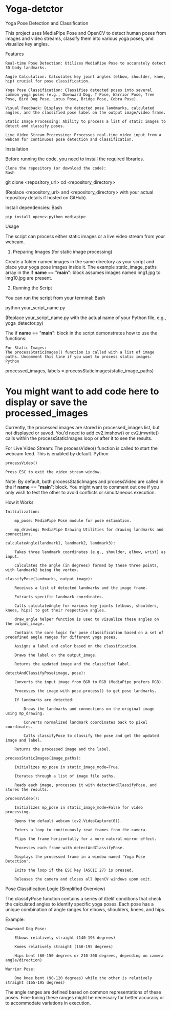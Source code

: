 # Yoga-detctor
Yoga Pose Detection and Classification

This project uses MediaPipe Pose and OpenCV to detect human poses from images and video streams, classify them into various yoga poses, and visualize key angles.

Features

    Real-time Pose Detection: Utilizes MediaPipe Pose to accurately detect 3D body landmarks.

    Angle Calculation: Calculates key joint angles (elbow, shoulder, knee, hip) crucial for pose classification.

    Yoga Pose Classification: Classifies detected poses into several common yoga poses (e.g., Downward Dog, T Pose, Warrior Pose, Tree Pose, Bird Dog Pose, Lotus Pose, Bridge Pose, Cobra Pose).

    Visual Feedback: Displays the detected pose landmarks, calculated angles, and the classified pose label on the output image/video frame.

    Static Image Processing: Ability to process a list of static images to detect and classify poses.

    Live Video Stream Processing: Processes real-time video input from a webcam for continuous pose detection and classification.

Installation

Before running the code, you need to install the required libraries.

    Clone the repository (or download the code):
    Bash

git clone <repository_url>
cd <repository_directory>

(Replace <repository_url> and <repository_directory> with your actual repository details if hosted on GitHub).

Install dependencies:
Bash

    pip install opencv-python mediapipe

Usage

The script can process either static images or a live video stream from your webcam.

1. Preparing Images (for static image processing)

Create a folder named images in the same directory as your script and place your yoga pose images inside it. The example static_image_paths array in the if __name__ == "__main__": block assumes images named img1.jpg to img10.jpg are present.

2. Running the Script

You can run the script from your terminal:
Bash

python your_script_name.py

(Replace your_script_name.py with the actual name of your Python file, e.g., yoga_detector.py)

The if __name__ == "__main__": block in the script demonstrates how to use the functions:

    For Static Images:
    The processStaticImages() function is called with a list of image paths. Uncomment this line if you want to process static images:
    Python

processed_images, labels = processStaticImages(static_image_paths)
# You might want to add code here to display or save the processed_images

Currently, the processed images are stored in processed_images list, but not displayed or saved. You'd need to add cv2.imshow() or cv2.imwrite() calls within the processStaticImages loop or after it to see the results.

For Live Video Stream:
The processVideo() function is called to start the webcam feed. This is enabled by default.
Python

    processVideo()

    Press ESC to exit the video stream window.

Note: By default, both processStaticImages and processVideo are called in the if __name__ == "__main__": block. You might want to comment out one if you only wish to test the other to avoid conflicts or simultaneous execution.

How it Works

    Initialization:

        mp_pose: MediaPipe Pose module for pose estimation.

        mp_drawing: MediaPipe Drawing Utilities for drawing landmarks and connections.

    calculateAngle(landmark1, landmark2, landmark3):

        Takes three landmark coordinates (e.g., shoulder, elbow, wrist) as input.

        Calculates the angle (in degrees) formed by these three points, with landmark2 being the vertex.

    classifyPose(landmarks, output_image):

        Receives a list of detected landmarks and the image frame.

        Extracts specific landmark coordinates.

        Calls calculateAngle for various key joints (elbows, shoulders, knees, hips) to get their respective angles.

        draw_angle helper function is used to visualize these angles on the output_image.

        Contains the core logic for pose classification based on a set of predefined angle ranges for different yoga poses.

        Assigns a label and color based on the classification.

        Draws the label on the output_image.

        Returns the updated image and the classified label.

    detectAndClassifyPose(image, pose):

        Converts the input image from BGR to RGB (MediaPipe prefers RGB).

        Processes the image with pose.process() to get pose landmarks.

        If landmarks are detected:

            Draws the landmarks and connections on the original image using mp_drawing.

            Converts normalized landmark coordinates back to pixel coordinates.

            Calls classifyPose to classify the pose and get the updated image and label.

        Returns the processed image and the label.

    processStaticImages(image_paths):

        Initializes mp_pose in static_image_mode=True.

        Iterates through a list of image file paths.

        Reads each image, processes it with detectAndClassifyPose, and stores the results.

    processVideo():

        Initializes mp_pose in static_image_mode=False for video processing.

        Opens the default webcam (cv2.VideoCapture(0)).

        Enters a loop to continuously read frames from the camera.

        Flips the frame horizontally for a more natural mirror effect.

        Processes each frame with detectAndClassifyPose.

        Displays the processed frame in a window named 'Yoga Pose Detection'.

        Exits the loop if the ESC key (ASCII 27) is pressed.

        Releases the camera and closes all OpenCV windows upon exit.

Pose Classification Logic (Simplified Overview)

The classifyPose function contains a series of if/elif conditions that check the calculated angles to identify specific yoga poses. Each pose has a unique combination of angle ranges for elbows, shoulders, knees, and hips.

Example:

    Downward Dog Pose:

        Elbows relatively straight (140-195 degrees)

        Knees relatively straight (160-195 degrees)

        Hips bent (60-150 degrees or 210-300 degrees, depending on camera angle/direction)

    Warrior Pose:

        One knee bent (90-120 degrees) while the other is relatively straight (165-195 degrees)

The angle ranges are defined based on common representations of these poses. Fine-tuning these ranges might be necessary for better accuracy or to accommodate variations in execution.
